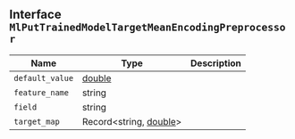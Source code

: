 ## Interface `MlPutTrainedModelTargetMeanEncodingPreprocessor`

| Name | Type | Description |
| - | - | - |
| `default_value` | [double](./double.md) | &nbsp; |
| `feature_name` | string | &nbsp; |
| `field` | string | &nbsp; |
| `target_map` | Record<string, [double](./double.md)> | &nbsp; |
